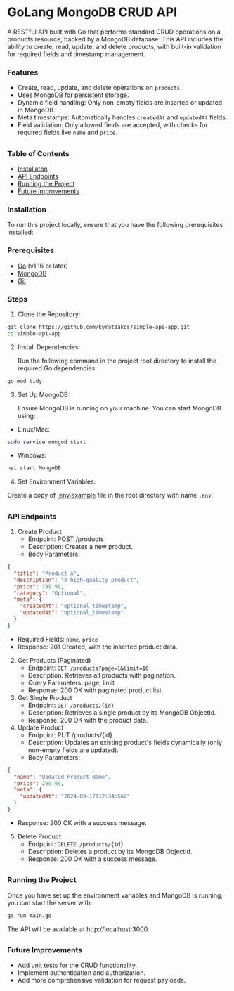 ﻿# GoLang MongoDB CRUD API
A RESTful API built with Go that performs standard CRUD operations on a products resource, backed by a MongoDB database. This API includes the ability to create, read, update, and delete products, with built-in validation for required fields and timestamp management.

### Features
- Create, read, update, and delete operations on `products`.
- Uses MongoDB for persistent storage.
- Dynamic field handling: Only non-empty fields are inserted or updated in MongoDB.
- Meta timestamps: Automatically handles `createdAt` and `updatedAt` fields.
- Field validation: Only allowed fields are accepted, with checks for required fields like `name` and `price`.

##
### Table of Contents
- [Installaton](#installation)
- [API Endpoints](#api-endpoints)
- [Running the Project](#running-the-project)
- [Future Improvements](#future-improvements)

### Installation
To run this project locally, ensure that you have the following prerequisites installed:

### Prerequisites
- [Go](https://go.dev/doc/install) (v1.16 or later)
- [MongoDB](https://www.mongodb.com/docs/manual/installation/)
- [Git](https://git-scm.com/)

### Steps
1. Clone the Repository:

```bash []
git clone https://github.com/kyratzakos/simple-api-app.git
cd simple-api-app
```
2. Install Dependencies:

   Run the following command in the project root directory to install the required Go dependencies:

```bash
go mod tidy
```
3. Set Up MongoDB:

   Ensure MongoDB is running on your machine. You can start MongoDB using:

- Linux/Mac:
```bash
sudo service mongod start
```
- Windows:
```bash
net start MongoDB
```
4. Set Environment Variables:

Create a copy of [.env.example](./.env.example) file in the root directory with name `.env`:

##
### API Endpoints
1. Create Product
   - Endpoint: POST /products
   - Description: Creates a new product.
   - Body Parameters:
```json
{
  "title": "Product A",
  "description": "A high-quality product",
  "price": 199.99,
  "category": "Optional",
  "meta": {
    "createdAt": "optional_timestamp",
    "updatedAt": "optional_timestamp"
  }
}
```
   - Required Fields: `name`, `price`
   - Response: 201 Created, with the inserted product data.
2. Get Products (Paginated)
   - Endpoint: `GET /products?page=1&limit=10`
   - Description: Retrieves all products with pagination.
   - Query Parameters: page, limit
   - Response: 200 OK with paginated product list.
3. Get Single Product
   - Endpoint: `GET /products/{id}`
   - Description: Retrieves a single product by its MongoDB ObjectId.
   - Response: 200 OK with the product data.
4. Update Product
   - Endpoint: PUT /products/{id}
   - Description: Updates an existing product's fields dynamically (only non-empty fields are updated).
   - Body Parameters:
```json
{
  "name": "Updated Product Name",
  "price": 299.99,
  "meta": {
    "updatedAt": "2024-09-17T12:34:56Z"
  }
}
```
   - Response: 200 OK with a success message.
5. Delete Product
   - Endpoint: `DELETE /products/{id}`
   - Description: Deletes a product by its MongoDB ObjectId.
   - Response: 200 OK with a success message.

##
### Running the Project
Once you have set up the environment variables and MongoDB is running, you can start the server with:

```bash
go run main.go
```
The API will be available at http://localhost:3000.

##
### Future Improvements
- Add unit tests for the CRUD functionality.
- Implement authentication and authorization.
- Add more comprehensive validation for request payloads.
